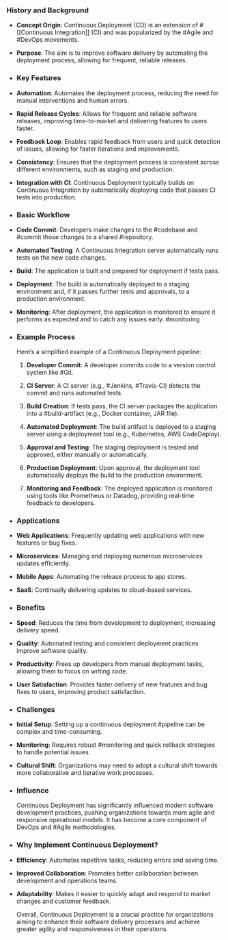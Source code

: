 ### **History and Background**
- **Concept Origin**: Continuous Deployment (CD) is an extension of #[[Continuous Integration]] (CI) and was popularized by the #Agile and #DevOps movements.
- **Purpose**: The aim is to improve software delivery by automating the deployment process, allowing for frequent, reliable releases.
- ### **Key Features**
- **Automation**: Automates the deployment process, reducing the need for manual interventions and human errors.
- **Rapid Release Cycles**: Allows for frequent and reliable software releases, improving time-to-market and delivering features to users faster.
- **Feedback Loop**: Enables rapid feedback from users and quick detection of issues, allowing for faster iterations and improvements.
- **Consistency**: Ensures that the deployment process is consistent across different environments, such as staging and production.
- **Integration with CI**: Continuous Deployment typically builds on Continuous Integration by automatically deploying code that passes CI tests into production.
- ### **Basic Workflow**
- **Code Commit**: Developers make changes to the #codebase and #commit those changes to a shared #repository.
- **Automated Testing**: A Continuous Integration server automatically runs tests on the new code changes.
- **Build**: The application is built and prepared for deployment if tests pass.
- **Deployment**: The build is automatically deployed to a staging environment and, if it passes further tests and approvals, to a production environment.
- **Monitoring**: After deployment, the application is monitored to ensure it performs as expected and to catch any issues early. #monitoring
- ### **Example Process**
  
  Here’s a simplified example of a Continuous Deployment pipeline:
  
  1. **Developer Commit**: A developer commits code to a version control system like #Git.
  
  2. **CI Server**: A CI server (e.g., #Jenkins, #Travis-CI) detects the commit and runs automated tests.
  
  3. **Build Creation**: If tests pass, the CI server packages the application into a #build-artifact (e.g., Docker container, JAR file).
  
  4. **Automated Deployment**: The build artifact is deployed to a staging server using a deployment tool (e.g., Kubernetes, AWS CodeDeploy).
  
  5. **Approval and Testing**: The staging deployment is tested and approved, either manually or automatically.
  
  6. **Production Deployment**: Upon approval, the deployment tool automatically deploys the build to the production environment.
  
  7. **Monitoring and Feedback**: The deployed application is monitored using tools like Prometheus or Datadog, providing real-time feedback to developers.
- ### **Applications**
- **Web Applications**: Frequently updating web applications with new features or bug fixes.
- **Microservices**: Managing and deploying numerous microservices updates efficiently.
- **Mobile Apps**: Automating the release process to app stores.
- **SaaS**: Continually delivering updates to cloud-based services.
- ### **Benefits**
- **Speed**: Reduces the time from development to deployment, increasing delivery speed.
- **Quality**: Automated testing and consistent deployment practices improve software quality.
- **Productivity**: Frees up developers from manual deployment tasks, allowing them to focus on writing code.
- **User Satisfaction**: Provides faster delivery of new features and bug fixes to users, improving product satisfaction.
- ### **Challenges**
- **Initial Setup**: Setting up a continuous deployment #pipeline can be complex and time-consuming.
- **Monitoring**: Requires robust #monitoring and quick rollback strategies to handle potential issues.
- **Cultural Shift**: Organizations may need to adopt a cultural shift towards more collaborative and iterative work processes.
- ### **Influence**
  
  Continuous Deployment has significantly influenced modern software development practices, pushing organizations towards more agile and responsive operational models. It has become a core component of DevOps and #Agile methodologies.
- ### **Why Implement Continuous Deployment?**
- **Efficiency**: Automates repetitive tasks, reducing errors and saving time.
- **Improved Collaboration**: Promotes better collaboration between development and operations teams.
- **Adaptability**: Makes it easier to quickly adapt and respond to market changes and customer feedback.
  
  Overall, Continuous Deployment is a crucial practice for organizations aiming to enhance their software delivery processes and achieve greater agility and responsiveness in their operations.
